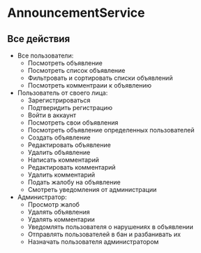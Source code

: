 # AnnouncementService

## Все действия
- Все пользователи:
    * Посмотреть объявление
    * Посмотреть список объявление
    * Фильтровать и сортировать списки объявлений
    * Посмотреть комментраии к объявлению
- Пользователь от своего лица:
    * Зарегистрироваться
    * Подтверидить регистрацию
    * Войти в аккаунт
    * Посмотреть свои объявления
    * Посмотреть объявление определенных пользователей
    * Создать объявление
    * Редактировать объявление
    * Удалить объявление
    * Написать комментарий
    * Редактировать комментарий
    * Удалить комментарий
    * Подать жалобу на объявление
    - Смотреть уведомления от администрации
- Администратор:
    * Просмотр жалоб
    - Удалять объявления
    * Удалять комментарии
    - Уведомлять пользователя о нарушениях в объявлении
    * Отправлять пользователей в бан и разбанивать их
    * Назначать пользователя администратором